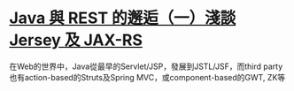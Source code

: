 # 

# [Java 與 REST 的邂逅（一）淺談 Jersey 及 JAX-RS](http://www.codedata.com.tw/java/java-restful-1-jersey-and-jax-rs)

在Web的世界中，Java從最早的Servlet/JSP，發展到JSTL/JSF，而third party也有action-based的Struts及Spring MVC，或component-based的GWT, ZK等

